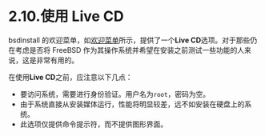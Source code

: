 # 2.10.使用 Live CD

bsdinstall 的欢迎菜单，如[欢迎菜单](https://docs.freebsd.org/en/books/handbook/book/#bsdinstall-choose-mode)所示，提供了一个**Live CD**选项。对于那些仍在考虑是否将 FreeBSD 作为其操作系统并希望在安装之前测试一些功能的人来说，这是非常有用的。

在使用**Live CD**之前，应注意以下几点：

- 要访问系统，需要进行身份验证。用户名为`root`，密码为空。
- 由于系统直接从安装媒体运行，性能将明显较差，远不如安装在硬盘上的系统。
- 此选项仅提供命令提示符，而不提供图形界面。
